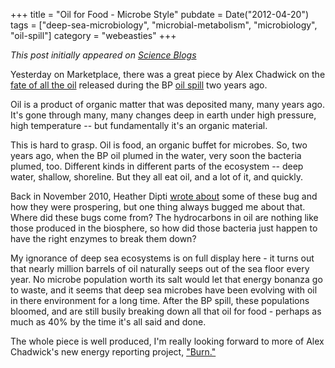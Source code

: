+++
title = "Oil for Food - Microbe Style"
pubdate = Date("2012-04-20")
tags = ["deep-sea-microbiology", "microbial-metabolism", "microbiology", "oil-spill"]
category = "webeasties"
+++

_This post initially appeared on [Science Blogs](http://scienceblogs.com/webeasties)_

Yesterday on Marketplace, there was a great piece by Alex Chadwick on the [fate of all the oil](http://www.marketplace.org/topics/sustainability/bp-oil-spill-legacy/what-happened-oil-bp-spill) released during the BP [oil spill](/tag/oil-spill) two years ago.

Oil is a product of organic matter that was deposited many, many years ago. It's gone through many, many changes deep in earth under high pressure, high temperature -- but fundamentally it's an organic material.

This is hard to grasp. Oil is food, an organic buffet for microbes. So, two years ago, when the BP oil plumed in the water, very soon the bacteria plumed, too. Different kinds in different parts of the ecosystem -- deep water, shallow, shoreline. But they all eat oil, and a lot of it, and quickly.

Back in November 2010, Heather Dipti [wrote about](http://scienceblogs.com/webeasties/2010/11/the_microscopic_workforce_in_t.php) some of these bug and how they were prospering, but one thing always bugged me about that. Where did these bugs come from? The hydrocarbons in oil are nothing like those produced in the biosphere, so how did those bacteria just happen to have the right enzymes to break them down?

My ignorance of deep sea ecosystems is on full display here - it turns out that nearly million barrels of oil naturally seeps out of the sea floor every year. No microbe population worth its salt would let that energy bonanza go to waste, and it seems that deep sea microbes have been evolving with oil in there environment for a long time. After the BP spill, these populations bloomed, and are still busily breaking down all that oil for food - perhaps as much as 40% by the time it's all said and done.

The whole piece is well produced, I'm really looking forward to more of Alex Chadwick's new energy reporting project, ["Burn."](http://burnanenergyjournal.com/)

      
  
